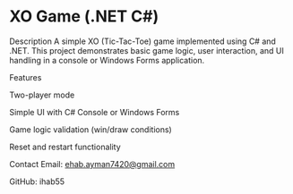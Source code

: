 <h1>XO Game (.NET C#)</h1>
<dr></dr>
Description
A simple XO (Tic-Tac-Toe) game implemented using C# and .NET. This project demonstrates basic game logic, user interaction, and UI handling in a console or Windows Forms application.

Features

Two-player mode

Simple UI with C# Console or Windows Forms

Game logic validation (win/draw conditions)

Reset and restart functionality

Contact
Email: ehab.ayman7420@gmail.com

GitHub: ihab55
